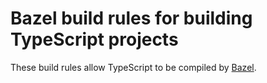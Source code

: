 Bazel build rules for building TypeScript projects
==

These build rules allow TypeScript to be compiled by [Bazel](http://bazel.io).
